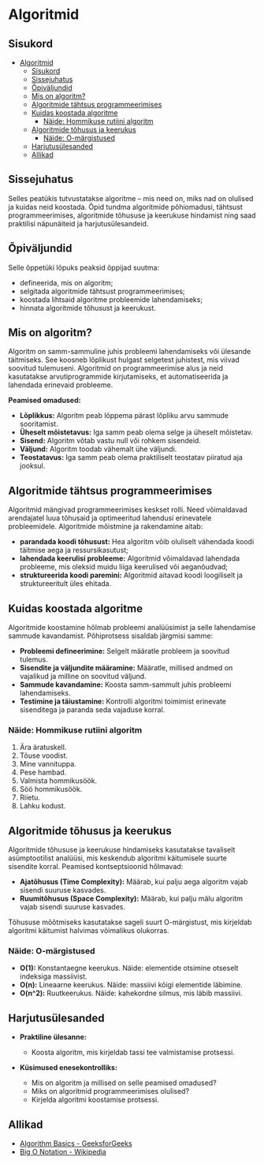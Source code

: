 # Algoritmid

## Sisukord

- [Algoritmid](#algoritmid)
  - [Sisukord](#sisukord)
  - [Sissejuhatus](#sissejuhatus)
  - [Õpiväljundid](#õpiväljundid)
  - [Mis on algoritm?](#mis-on-algoritm)
  - [Algoritmide tähtsus programmeerimises](#algoritmide-tähtsus-programmeerimises)
  - [Kuidas koostada algoritme](#kuidas-koostada-algoritme)
    - [Näide: Hommikuse rutiini algoritm](#näide-hommikuse-rutiini-algoritm)
  - [Algoritmide tõhusus ja keerukus](#algoritmide-tõhusus-ja-keerukus)
    - [Näide: O-märgistused](#näide-o-märgistused)
  - [Harjutusülesanded](#harjutusülesanded)
  - [Allikad](#allikad)

## Sissejuhatus

Selles peatükis tutvustatakse algoritme – mis need on, miks nad on olulised ja kuidas neid koostada. Õpid tundma algoritmide põhiomadusi, tähtsust programmeerimises, algoritmide tõhususe ja keerukuse hindamist ning saad praktilisi näpunäiteid ja harjutusülesandeid.

## Õpiväljundid

Selle õppetüki lõpuks peaksid õppijad suutma:

- defineerida, mis on algoritm;
- selgitada algoritmide tähtsust programmeerimises;
- koostada lihtsaid algoritme probleemide lahendamiseks;
- hinnata algoritmide tõhusust ja keerukust.

## Mis on algoritm?

Algoritm on samm-sammuline juhis probleemi lahendamiseks või ülesande täitmiseks. See koosneb lõplikust hulgast selgetest juhistest, mis viivad soovitud tulemuseni. Algoritmid on programmeerimise alus ja neid kasutatakse arvutiprogrammide kirjutamiseks, et automatiseerida ja lahendada erinevaid probleeme.

**Peamised omadused:**

- **Lõplikkus:** Algoritm peab lõppema pärast lõpliku arvu sammude sooritamist.
- **Üheselt mõistetavus:** Iga samm peab olema selge ja üheselt mõistetav.
- **Sisend:** Algoritm võtab vastu null või rohkem sisendeid.
- **Väljund:** Algoritm toodab vähemalt ühe väljundi.
- **Teostatavus:** Iga samm peab olema praktiliselt teostatav piiratud aja jooksul.

## Algoritmide tähtsus programmeerimises

Algoritmid mängivad programmeerimises keskset rolli. Need võimaldavad arendajatel luua tõhusaid ja optimeeritud lahendusi erinevatele probleemidele. Algoritmide mõistmine ja rakendamine aitab:

- **parandada koodi tõhusust:** Hea algoritm võib oluliselt vähendada koodi täitmise aega ja ressursikasutust;
- **lahendada keerulisi probleeme:** Algoritmid võimaldavad lahendada probleeme, mis oleksid muidu liiga keerulised või aeganõudvad;
- **struktureerida koodi paremini:** Algoritmid aitavad koodi loogiliselt ja struktureeritult üles ehitada.

## Kuidas koostada algoritme

Algoritmide koostamine hõlmab probleemi analüüsimist ja selle lahendamise sammude kavandamist. Põhiprotsess sisaldab järgmisi samme:

- **Probleemi defineerimine:** Selgelt määratle probleem ja soovitud tulemus.
- **Sisendite ja väljundite määramine:** Määratle, millised andmed on vajalikud ja milline on soovitud väljund.
- **Sammude kavandamine:** Koosta samm-sammult juhis probleemi lahendamiseks.
- **Testimine ja täiustamine:** Kontrolli algoritmi toimimist erinevate sisenditega ja paranda seda vajaduse korral.

### Näide: Hommikuse rutiini algoritm

1. Ära äratuskell.
2. Tõuse voodist.
3. Mine vannituppa.
4. Pese hambad.
5. Valmista hommikusöök.
6. Söö hommikusöök.
7. Riietu.
8. Lahku kodust.

## Algoritmide tõhusus ja keerukus

Algoritmide tõhususe ja keerukuse hindamiseks kasutatakse tavaliselt asümptootilist analüüsi, mis keskendub algoritmi käitumisele suurte sisendite korral. Peamised kontseptsioonid hõlmavad:

- **Ajatõhusus (Time Complexity):** Määrab, kui palju aega algoritm vajab sisendi suuruse kasvades.
- **Ruumitõhusus (Space Complexity):** Määrab, kui palju mälu algoritm vajab sisendi suuruse kasvades.

Tõhususe mõõtmiseks kasutatakse sageli suurt O-märgistust, mis kirjeldab algoritmi käitumist halvimas võimalikus olukorras.

### Näide: O-märgistused

- **O(1):** Konstantaegne keerukus. Näide: elementide otsimine otseselt indeksiga massiivist.
- **O(n):** Lineaarne keerukus. Näide: massiivi kõigi elementide läbimine.
- **O(n^2):** Ruutkeerukus. Näide: kahekordne silmus, mis läbib massiivi.

## Harjutusülesanded

- **Praktiline ülesanne:**
  - Koosta algoritm, mis kirjeldab tassi tee valmistamise protsessi.

- **Küsimused enesekontrolliks:**
  - Mis on algoritm ja millised on selle peamised omadused?
  - Miks on algoritmid programmeerimises olulised?
  - Kirjelda algoritmi koostamise protsessi.

## Allikad

- [Algorithm Basics - GeeksforGeeks](https://www.geeksforgeeks.org/fundamentals-of-algorithms/)
- [Big O Notation - Wikipedia](https://en.wikipedia.org/wiki/Big_O_notation)

